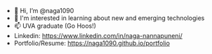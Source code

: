 - 👋 Hi, I’m @naga1090
- 👀 I'm interested in learning about new and emerging technologies
- 📫 UVA graduate (Go Hoos!)
- Linkedin: https://www.linkedin.com/in/naga-nannapuneni/
- Portfolio/Resume: https://naga1090.github.io/portfolio

<!---
naga1090/naga1090 is a ✨ special ✨ repository because its `README.md` (this file) appears on your GitHub profile.
You can click the Preview link to take a look at your changes.
--->
